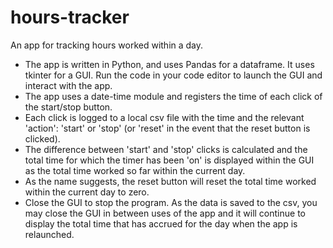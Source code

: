 # hours-tracker

An app for tracking hours worked within a day. 

- The app is written in Python, and uses Pandas for a dataframe. It uses tkinter for a GUI. Run the code in your code editor to launch the GUI and interact with the app. 
- The app uses a date-time module and registers the time of each click of the start/stop button. 
- Each click is logged to a local csv file with the time and the relevant 'action': 'start' or 'stop' (or 'reset' in the event that the reset button is clicked).
- The difference between 'start' and 'stop' clicks is calculated and the total time for which the timer has been 'on' is displayed within the GUI as the total time worked so far within the current day.
- As the name suggests, the reset button will reset the total time worked within the current day to zero.
- Close the GUI to stop the program. As the data is saved to the csv, you may close the GUI in between uses of the app and it will continue to display the total time that has accrued for the day when the app is relaunched.
